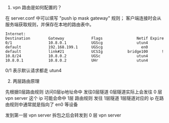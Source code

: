 1. vpn 路由是如何配置的？

在 server.conf 中可以填写 "push ip mask gateway" 规则； 客户端连接时会从服务端获取规则，并保存在本地的路由表中。

```
Internet:
Destination        Gateway            Flags               Netif Expire
0/1                10.8.0.1           UGScg               utun4
default            192.168.199.1      UGScg                 en0
default            link#21            UCSIg           bridge100      !
10.8/24            10.8.0.2           UGSc                utun4
10.8.0.1           10.8.0.2           UHr                 utun4
```

0/1 表示默认请求都走 utun4

2. 两层路由原理

先根据0层路由规则 访问0层ip地址命中 发往0层隧道
0层隧道实际上会发往 0 层 vpn server
这个 ip 可能会命中 1层 路由规则 发往 1层隧道
1层隧道对应的 ip 在路由规则中通常就是指向了 en0 等设备

发到第一层 vpn server 拆包之后会转发到 0 层 vpn server

